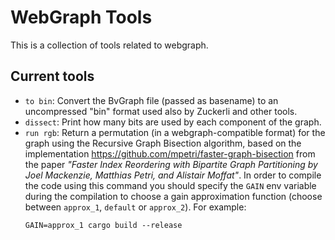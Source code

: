 # WebGraph Tools
This is a collection of tools related to webgraph.

## Current tools
- `to bin`: Convert the BvGraph file (passed as basename) to an uncompressed "bin" format used also by Zuckerli and other tools. 
- `dissect`: Print how many bits are used by each component of the graph. 
- `run rgb`: Return a permutation (in a webgraph-compatible format) for the graph using the Recursive Graph Bisection algorithm, based on the implementation https://github.com/mpetri/faster-graph-bisection from the paper *\"Faster Index Reordering with Bipartite Graph Partitioning by Joel Mackenzie, Matthias Petri, and Alistair Moffat\"*.
   In order to compile the code using this command you should specify the `GAIN` env variable during the compilation to choose a gain approximation function (choose between `approx_1`, `default` or `approx_2`).
   For example:
   ```
   GAIN=approx_1 cargo build --release
   ```
